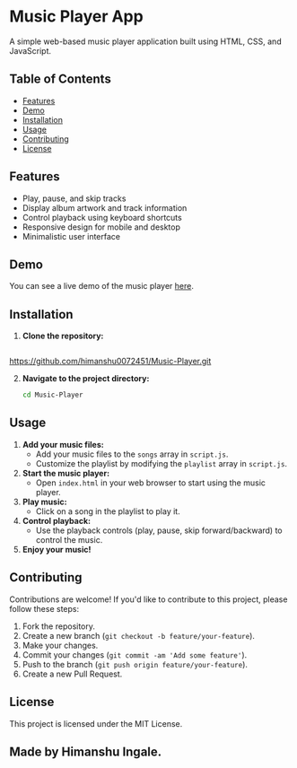 # Music Player App

A simple web-based music player application built using HTML, CSS, and JavaScript.

## Table of Contents

- [Features](#features)
- [Demo](#demo)
- [Installation](#installation)
- [Usage](#usage)
- [Contributing](#contributing)
- [License](#license)

## Features

- Play, pause, and skip tracks
- Display album artwork and track information
- Control playback using keyboard shortcuts
- Responsive design for mobile and desktop
- Minimalistic user interface

## Demo

You can see a live demo of the music player [here](#).

## Installation

1. **Clone the repository:**

   ```bash
  https://github.com/himanshu0072451/Music-Player.git

2. **Navigate to the project directory:**

     ```bash
   cd Music-Player

     
## Usage

1. **Add your music files:**
   - Add your music files to the `songs` array in `script.js`.
   - Customize the playlist by modifying the `playlist` array in `script.js`.
2. **Start the music player:**
   - Open `index.html` in your web browser to start using the music player.
3. **Play music:**
   - Click on a song in the playlist to play it.
4. **Control playback:**
   - Use the playback controls (play, pause, skip forward/backward) to control the music.
5. **Enjoy your music!**

## Contributing

Contributions are welcome! If you'd like to contribute to this project, please follow these steps:

1. Fork the repository.
2. Create a new branch (`git checkout -b feature/your-feature`).
3. Make your changes.
4. Commit your changes (`git commit -am 'Add some feature'`).
5. Push to the branch (`git push origin feature/your-feature`).
6. Create a new Pull Request.

## License

This project is licensed under the MIT License.


## Made by Himanshu Ingale.
